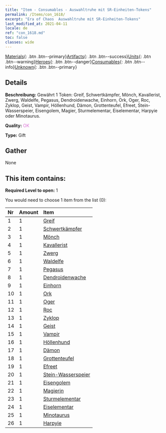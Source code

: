 ```yaml
---
title: "Item - Consumables - Auswahltruhe mit SR-Einheiten-Tokens"
permalink: /Items/con_1618/
excerpt: "Era of Chaos  Auswahltruhe mit SR-Einheiten-Tokens"
last_modified_at: 2021-04-11
locale: de
ref: "con_1618.md"
toc: false
classes: wide
---
```

 [Materials](/de/Items/){: .btn .btn--primary}[Artifacts](/de/Items/Artifacts/){: .btn .btn--success}[Units](/de/Items/Units/){: .btn .btn--warning}[Heroes](/de/Items/Heroes/){: .btn .btn--danger}[Consumables](/de/Items/Consumables/){: .btn .btn--info}[Unknown](/de/Items/Unknown/){: .btn .btn--primary}

## Details
 **Beschreibung:** Gewährt 1 Token: Greif, Schwertkämpfer, Mönch, Kavallerist, Zwerg, Waldelfe, Pegasus, Dendroidenwache, Einhorn, Ork, Oger, Roc, Zyklop, Geist, Vampir, Höllenhund, Dämon, Grottenteufel, Efreet, Stein-Wasserspeier, Eisengolem, Magier, Sturmelementar, Eiselementar, Harpyie oder Minotaurus.

 **Quality:** <span style="color: #DA70D6">OK</span>

 **Type:** Gift

## Gather

  None

## This item contains:

 **Required Level to open:** 1

 You would need to choose 1 item from the list (0):

  | Nr | Amount |     Item    |
  |:---|:-------|:------------|
  | 1 | 1 | [Greif](/de/Items/unt_192/) | 
  | 2 | 1 | [Schwertkämpfer](/de/Items/unt_193/) | 
  | 3 | 1 | [Mönch](/de/Items/unt_194/) | 
  | 4 | 1 | [Kavallerist](/de/Items/unt_195/) | 
  | 5 | 1 | [Zwerg](/de/Items/unt_200/) | 
  | 6 | 1 | [Waldelfe](/de/Items/unt_201/) | 
  | 7 | 1 | [Pegasus](/de/Items/unt_202/) | 
  | 8 | 1 | [Dendroidenwache](/de/Items/unt_203/) | 
  | 9 | 1 | [Einhorn](/de/Items/unt_204/) | 
  | 10 | 1 | [Ork](/de/Items/unt_219/) | 
  | 11 | 1 | [Oger](/de/Items/unt_220/) | 
  | 12 | 1 | [Roc](/de/Items/unt_221/) | 
  | 13 | 1 | [Zyklop](/de/Items/unt_222/) | 
  | 14 | 1 | [Geist](/de/Items/unt_210/) | 
  | 15 | 1 | [Vampir](/de/Items/unt_211/) | 
  | 16 | 1 | [Höllenhund](/de/Items/unt_228/) | 
  | 17 | 1 | [Dämon](/de/Items/unt_229/) | 
  | 18 | 1 | [Grottenteufel](/de/Items/unt_230/) | 
  | 19 | 1 | [Efreet](/de/Items/unt_231/) | 
  | 20 | 1 | [Stein-Wasserspeier](/de/Items/unt_236/) | 
  | 21 | 1 | [Eisengolem](/de/Items/unt_237/) | 
  | 22 | 1 | [Magierin](/de/Items/unt_238/) | 
  | 23 | 1 | [Sturmelementar](/de/Items/unt_263/) | 
  | 24 | 1 | [Eiselementar](/de/Items/unt_264/) | 
  | 25 | 1 | [Minotaurus](/de/Items/unt_248/) | 
  | 26 | 1 | [Harpyie](/de/Items/unt_245/) | 
